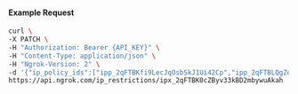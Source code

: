 <!-- Code generated for API Clients. DO NOT EDIT. -->

#### Example Request

```bash
curl \
-X PATCH \
-H "Authorization: Bearer {API_KEY}" \
-H "Content-Type: application/json" \
-H "Ngrok-Version: 2" \
-d '{"ip_policy_ids":["ipp_2qFTBKfi9LecJqOsbSkJ1Ui42Cp","ipp_2qFTBLQgZeCyxiFGBXRroppI4Cg"]}' \
https://api.ngrok.com/ip_restrictions/ipx_2qFTBK0cZByv33kBD2mbywuAkah
```
